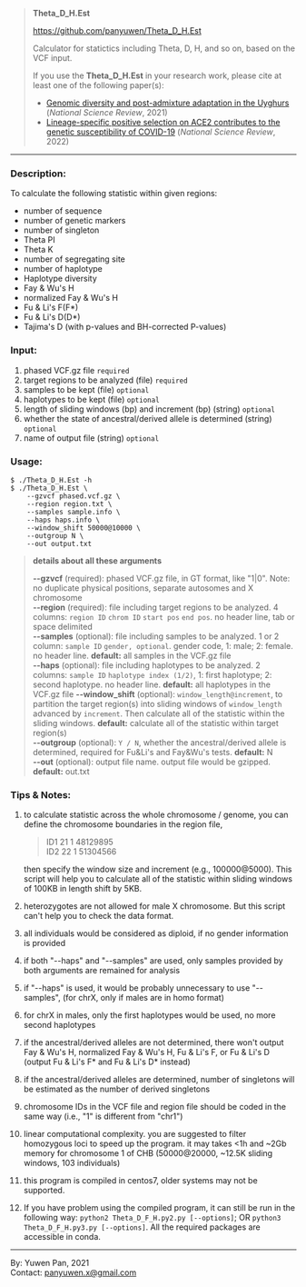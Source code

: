>**Theta_D_H.Est**
>
>https://github.com/panyuwen/Theta_D_H.Est 
>
>Calculator for statictics including Theta, D, H, and so on, based on the VCF input. 
>
>If you use the **Theta_D_H.Est** in your research work, please cite at least one of the following paper(s):
>
>- [Genomic diversity and post-admixture adaptation in the Uyghurs](https://academic.oup.com/nsr/article/9/3/nwab124/6368880) (*National Science Review*, 2021)
>- [Lineage-specific positive selection on ACE2 contributes to the genetic susceptibility of COVID-19](https://academic.oup.com/nsr/advance-article/doi/10.1093/nsr/nwac118/6623880) (*National Science Review*, 2022)

---

### Description: 
To calculate the following statistic within given regions:

- number of sequence
- number of genetic markers
- number of singleton
- Theta PI
- Theta K
- number of segregating site
- number of haplotype
- Haplotype diversity
- Fay & Wu's H
- normalized Fay & Wu's H
- Fu & Li's F(F*)
- Fu & Li's D(D*)
- Tajima's D (with p-values and BH-corrected P-values)

### Input:

1. phased VCF.gz file `required` 
2. target regions to be analyzed (file) `required` 
3. samples to be kept (file) `optional` 
4. haplotypes to be kept (file) `optional`
5. length of sliding windows (bp) and increment (bp) (string) `optional` 
6. whether the state of ancestral/derived allele is determined (string) `optional` 
7. name of output file (string) `optional` 

### Usage:
	$ ./Theta_D_H.Est -h 
	$ ./Theta_D_H.Est \
	    --gzvcf phased.vcf.gz \
	    --region region.txt \
	    --samples sample.info \
	    --haps haps.info \
	    --window_shift 50000@10000 \
	    --outgroup N \
	    --out output.txt

>**details about all these arguments** 
>
>**--gzvcf** (required): phased VCF.gz file, in GT format, like "1|0". Note: no duplicate physical positions, separate autosomes and X chromosome  
>**--region** (required): file including target regions to be analyzed. 4 columns: `region ID` `chrom ID` `start pos` `end pos`. no header line, tab or space delimited  
>**--samples** (optional): file including samples to be analyzed. 1 or 2 column: `sample ID` `gender, optional`. gender code, 1: male; 2: female. no header line. **default:** all samples in the VCF.gz file  
>**--haps** (optional): file including haplotypes to be analyzed. 2 columns: `sample ID` `haplotype index (1/2)`, 1: first haplotype; 2: second haplotype. no header line. **default:** all haplotypes in the VCF.gz file
>**--window_shift** (optional): `window_length@increment`, to partition the target region(s) into sliding windows of `window_length ` advanced by `increment`. Then calculate all of the statistic within the sliding windows. **default:** calculate all of the statistic within target region(s)  
>**--outgroup** (optional): `Y / N`, whether the ancestral/derived allele is determined, required for Fu&Li's and Fay&Wu's tests. **default:** N  
>**--out** (optional): output file name. output file would be gzipped. **default:** out.txt

### Tips & Notes:
1. to calculate statistic across the whole chromosome / genome, you can define the chromosome boundaries in the region file, 
	
	>ID1 21 1 48129895  
	>ID2 22 1 51304566  
	
	then specify the window size and increment (e.g., 100000@5000). This script will help you to calculate all of the statistic within sliding windows of 100KB in length shift by 5KB.   
	
2. heterozygotes are not allowed for male X chromosome. But this script can't help you to check the data format.   

3. all individuals would be considered as diploid, if no gender information is provided  

4. if both "--haps" and "--samples" are used, only samples provided by both arguments are remained for analysis 

5. if "--haps" is used, it would be probably  unnecessary to use "--samples", (for chrX, only if males are in homo format)

6. for chrX in males, only the first haplotypes would be used, no more second haplotypes  

7. if the ancestral/derived alleles are not determined, there won't output Fay & Wu's H, normalized Fay & Wu's H, Fu & Li's F, or Fu & Li's D (output Fu & Li's F\* and Fu & Li's D\* instead)

8. if the ancestral/derived alleles are determined, number of singletons will be estimated as the number of derived singletons  

9. chromosome IDs in the VCF file and region file should be coded in the same way (i.e., "1" is different from "chr1")

10. linear computational complexity. you are suggested to filter homozygous loci to speed up the program. it may takes <1h and ~2Gb memory for chromosome 1 of CHB (50000@20000, ~12.5K sliding windows, 103 individuals)

11. this program is compiled in centos7, older systems may not be supported. 

12. If you have problem using the compiled program, it can still be run in the following way: `python2 Theta_D_F_H.py2.py [--options]`; OR `python3 Theta_D_F_H.py3.py [--options]`. All the required packages are accessible in conda.

---
By: Yuwen Pan, 2021  
Contact: panyuwen.x@gmail.com

